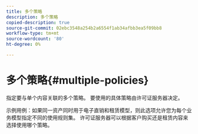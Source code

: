 ```yaml
---
title: 多个策略
description: 多个策略
copied-description: true
source-git-commit: 02ebc3548a254b2a6554f1ab34afbb3ea5f09bb8
workflow-type: tm+mt
source-wordcount: '80'
ht-degree: 0%

---
```


# 多个策略{#multiple-policies}

指定要与单个内容关联的多个策略。 要使用的具体策略由许可证服务器决定。

示例用例：如果同一资产同时用于电子直销和租赁模型，则此选项允许您为每个业务模型指定不同的使用规则集。 许可证服务器可以根据客户购买还是租赁内容来选择使用哪个策略。
